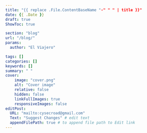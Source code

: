 ```yaml
---
title: "{{ replace .File.ContentBaseName "-" " " | title }}"
date: {{ .Date }}
draft: true
ShowToc: true

section: "blog"
url: "/blog/"
params:
  author: "El Viajero"

tags: []
categories: []
keywords: []
summary: " "
cover:
    image: "cover.png"
    alt: "Cover image"
    relative: false
    hidden: false
    linkFullImages: true
    responsiveImages: false
editPost:
  URL: "mailto:cysecroad@gmail.com"
  Text: "Suggest Changes" # edit text
  appendFilePath: true # to append file path to Edit link
---
```


# 
